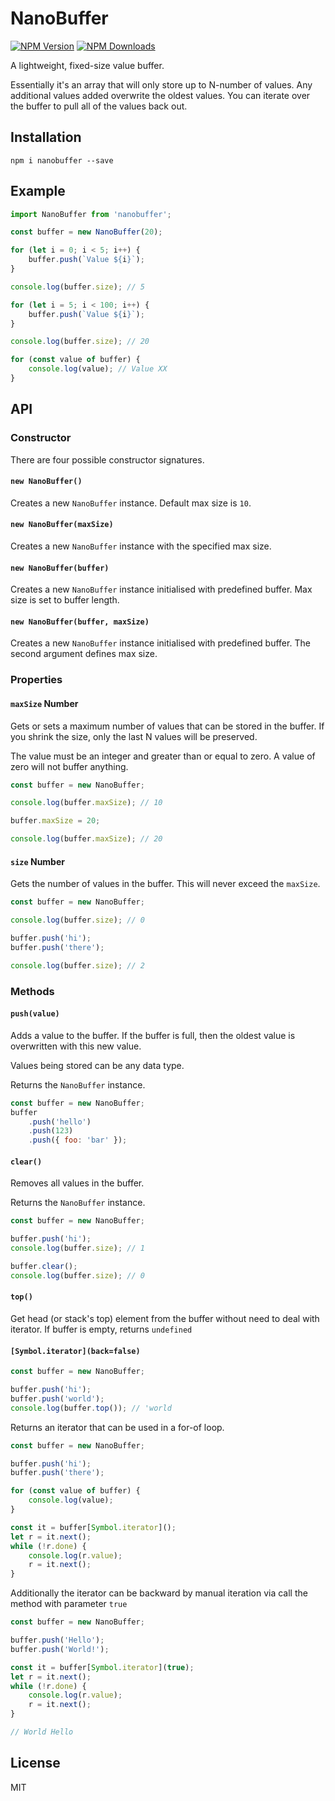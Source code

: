 # NanoBuffer

[![NPM Version][npm-image]][npm-url]
[![NPM Downloads][downloads-image]][downloads-url]

A lightweight, fixed-size value buffer.

Essentially it's an array that will only store up to N-number of values. Any additional values added
overwrite the oldest values. You can iterate over the buffer to pull all of the values back out.

## Installation

	npm i nanobuffer --save

## Example

```js
import NanoBuffer from 'nanobuffer';

const buffer = new NanoBuffer(20);

for (let i = 0; i < 5; i++) {
	buffer.push(`Value ${i}`);
}

console.log(buffer.size); // 5

for (let i = 5; i < 100; i++) {
	buffer.push(`Value ${i}`);
}

console.log(buffer.size); // 20

for (const value of buffer) {
	console.log(value); // Value XX
}
```

## API

### Constructor

There are four possible constructor signatures.

#### `new NanoBuffer()`

Creates a new `NanoBuffer` instance. Default max size is `10`. 

#### `new NanoBuffer(maxSize)`

Creates a new `NanoBuffer` instance with the specified max size. 

#### `new NanoBuffer(buffer)`

Creates a new `NanoBuffer` instance initialised with predefined buffer. Max size is set to buffer length.

#### `new NanoBuffer(buffer, maxSize)`

Creates a new `NanoBuffer` instance initialised with predefined buffer. The second argument defines max size.


### Properties

#### `maxSize` Number

Gets or sets a maximum number of values that can be stored in the buffer. If you shrink the size,
only the last N values will be preserved.

The value must be an integer and greater than or equal to zero. A value of zero will not buffer
anything.

```js
const buffer = new NanoBuffer;

console.log(buffer.maxSize); // 10

buffer.maxSize = 20;

console.log(buffer.maxSize); // 20
```

#### `size` Number

Gets the number of values in the buffer. This will never exceed the `maxSize`.

```js
const buffer = new NanoBuffer;

console.log(buffer.size); // 0

buffer.push('hi');
buffer.push('there');

console.log(buffer.size); // 2
```

### Methods

#### `push(value)`

Adds a value to the buffer. If the buffer is full, then the oldest value is overwritten with this
new value.

Values being stored can be any data type.

Returns the `NanoBuffer` instance.

```js
const buffer = new NanoBuffer;
buffer
	.push('hello')
	.push(123)
	.push({ foo: 'bar' });
```

#### `clear()`

Removes all values in the buffer.

Returns the `NanoBuffer` instance.

```js
const buffer = new NanoBuffer;

buffer.push('hi');
console.log(buffer.size); // 1

buffer.clear();
console.log(buffer.size); // 0
```

#### `top()`

Get head (or stack's top) element from the buffer without need to deal with iterator. If buffer is empty, returns `undefined`

#### `[Symbol.iterator](back=false)`

```js
const buffer = new NanoBuffer;

buffer.push('hi');
buffer.push('world');
console.log(buffer.top()); // 'world
```

Returns an iterator that can be used in a for-of loop.
```js
const buffer = new NanoBuffer;

buffer.push('hi');
buffer.push('there');

for (const value of buffer) {
	console.log(value);
}

const it = buffer[Symbol.iterator]();
let r = it.next();
while (!r.done) {
	console.log(r.value);
	r = it.next();
}
```
Additionally the iterator can be backward by manual iteration via call the method with parameter ```true```

```js
const buffer = new NanoBuffer;

buffer.push('Hello');
buffer.push('World!');

const it = buffer[Symbol.iterator](true);
let r = it.next();
while (!r.done) {
	console.log(r.value);
	r = it.next();
}

// World Hello
```


## License

MIT

[npm-image]: https://img.shields.io/npm/v/nanobuffer.svg
[npm-url]: https://npmjs.org/package/nanobuffer
[downloads-image]: https://img.shields.io/npm/dm/nanobuffer.svg
[downloads-url]: https://npmjs.org/package/nanobuffer
